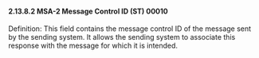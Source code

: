 #### 2.13.8.2 MSA-2 Message Control ID (ST) 00010

Definition: This field contains the message control ID of the message sent by the sending system. It allows the sending system to associate this response with the message for which it is intended.
